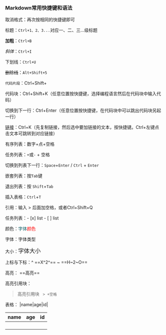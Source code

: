 ### Markdown常用快捷键和语法

取消格式：再次按相同的快捷键即可

标题：`Ctrl+1、2、3...`对应一、二、三...级标题

**加粗**：`Ctrl+B`

*斜体*：`Ctrl+I`

下划线：`Ctrl+U`

~~删除线~~：`Alt+Shift+5`

`代码片段`：Ctrl+Shift+

代码块：Ctrl+Shift+K（任意位置按快捷键，选择编程语言然后在代码块中输入代码）

切换到下一行：Ctrl+Enter（任意位置按快捷键，在代码块中可以跳出代码块另起一行）

[链接](https://link.zhihu.com/?target=https%3A//www.baidu.com/)：Ctrl+K（先复制链接，然后选中要加链接的文本，按快捷键。Ctrl+左键点击文本可跳转到对应链接）



有序列表：数字+点+空格

任务列表：`+`或`-` + 空格

切换到列表下一行：`Space`+`Enter` / `Ctrl` + `Enter`

嵌套列表：按`Tab`键

退出列表：按 `Shift`+`Tab`

插入表格：`Ctrl`+`T`

引用：输入 > 后面加空格，或者Ctrl+Shift+Q

任务列表：\- [x] list   \- [  ] list

颜色：<font color=#07586>字体</font><font color=red>颜色</font>

字体：<font face="黑体">字体</font><font face="微软雅黑">类型</font>

大小：<font size=4>字体大小</font>

上标与下标：^  ==X^2^== ~ ==H~2~O==

高亮： ==高亮==

高亮引用块：

>高亮引用块 ` > +空格`

表格： |name|age|id|

| name | age  | id   |
| ---- | ---- | ---- |
|      |      |      |
|      |      |      |
|      |      |      |
|      |      |      |
